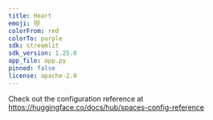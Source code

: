 ```yaml
---
title: Heart
emoji: 😻
colorFrom: red
colorTo: purple
sdk: streamlit
sdk_version: 1.25.0
app_file: app.py
pinned: false
license: apache-2.0
---
```


Check out the configuration reference at https://huggingface.co/docs/hub/spaces-config-reference
